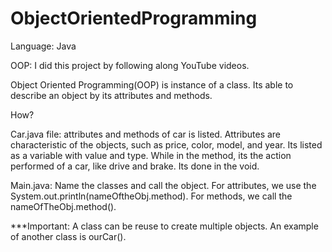 # ObjectOrientedProgramming
Language: Java

OOP:
I did this project by following along YouTube videos.

Object Oriented Programming(OOP) is instance of a class. Its able to describe an object by its attributes and methods.

How?

Car.java file: attributes and methods of car is listed.
Attributes are characteristic of the objects, such as price, color, model, and year.
Its listed as a variable with value and type. 
While in the method, its the action performed of a car, like drive and brake. Its done in the void. 

Main.java: Name the classes and call the object.
For attributes, we use the System.out.println(nameOftheObj.method). For methods, we call the nameOfTheObj.method().

***Important:
A class can be reuse to create multiple objects.
An example of another class is ourCar(). 

